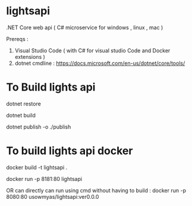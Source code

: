 # lightsapi

.NET Core web api ( C# microservice for windows , linux , mac )

Prereqs : 
1) Visual Studio Code ( with C# for visual studio Code and Docker extensions )
2) dotnet cmdline : https://docs.microsoft.com/en-us/dotnet/core/tools/ 

# To Build lights api 

dotnet restore

dotnet build

dotnet publish -o ./publish

# To build lights api docker 

docker build -t lightsapi .

docker run -p 8181:80 lightsapi 

OR can directly can run using cmd without having to build   : docker run -p 8080:80 usowmyas/lightsapi:ver0.0.0



